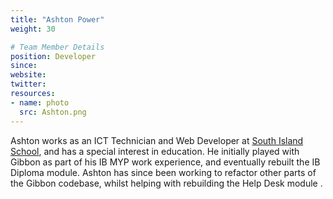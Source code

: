 ```yaml
---
title: "Ashton Power"
weight: 30

# Team Member Details
position: Developer
since:
website:
twitter:
resources:
- name: photo
  src: Ashton.png
---
```


Ashton works as an ICT Technician and Web Developer at [South Island School](https://sis.edu.hk), and has a special interest in education. He initially played with Gibbon as part of his IB MYP work experience, and eventually rebuilt the IB Diploma module. Ashton has since been working to refactor other parts of the Gibbon codebase, whilst helping with rebuilding the Help Desk module .
